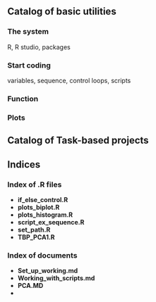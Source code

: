 
## Catalog of basic utilities
### The system
R, R studio, packages
### Start coding
variables, sequence, control loops, scripts
### Function
### Plots

## Catalog of Task-based projects



## Indices
### Index of .R files
* **if\_else\_control.R**
* **plots_biplot.R**
* **plots_histogram.R**
* **script\_ex\_sequence.R**
* **set\_path.R**
* **TBP\_PCA1.R**

### Index of documents
* **Set\_up\_working.md**
* **Working\_with\_scripts.md**
* **PCA.MD**
* 